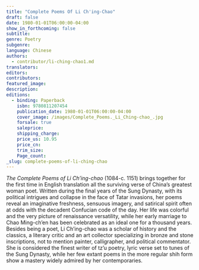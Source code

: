 ```yaml
---
title: "Complete Poems Of Li Ch'ing-Chao"
draft: false
date: 1980-01-01T06:00:00-04:00
show_in_forthcoming: false
subtitle:
genre: Poetry
subgenre:
language: Chinese
authors:
  - contributor/li-ching-chao1.md
translators:
editors:
contributors:
featured_image:
description:
editions:
  - binding: Paperback
    isbn: 9780811207454
    publication_date: 1980-01-01T06:00:00-04:00
    cover_image: /images/Complete_Poems._Li_Ching-chao_.jpg
    forsale: true
    saleprice:
    shipping_charge:
    price_us: 10.95
    price_cn:
    trim_size:
    Page_count:
_slug: complete-poems-of-li-ching-chao
---
```


_The Complete Poems of Li Ch’ing-chao_ (1084-c. 1151) brings together for the first time in English translation all the surviving verse of China’s greatest woman poet. Written during the final years of the Sung Dynasty, with its political intrigues and collapse in the face of Tatar invasions, her poems reveal an imaginative freshness, sensuous imagery, and satirical spirit often at odds with the decadent Confucian code of the day. Her life was colorful and the very picture of renaissance versatility, while her early marriage to Chao Ming-ch’en has been celebrated as an ideal one for a thousand years. Besides being a poet, Li Ch’ing-chao was a scholar of history and the classics, a literary critic and an art collector specializing in bronze and stone inscriptions, not to mention painter, calligrapher, and political commentator. She is considered the finest writer of tz’u poetry, lyric verse set to tunes of the Sung Dynasty, while her few extant poems in the more regular shih form show a mastery widely admired by her contemporaries.

